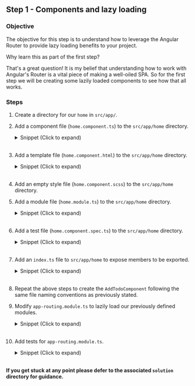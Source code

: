## Step 1 - Components and lazy loading

### Objective

The objective for this step is to understand how to leverage the Angular Router to provide lazy loading benefits to your project.

Why learn this as part of the first step?

That's a great question! It is my belief that understanding how to work with Angular's Router is a vital piece of making a well-oiled SPA. So for the first step we will be creating some lazily loaded components to see how that all works.

### Steps

1. Create a directory for our `home` in `src/app/`.
2. Add a component file (`home.component.ts`) to the `src/app/home` directory.

    <details>
      <summary>Snippet (Click to expand)</summary>
      
      ```TypeScript
      import { Component } from '@angular/core';
         
      @Component({
        styleUrls: ['./home.component.scss'],
        templateUrl: './home.component.html'
      })
      export class HomeComponent {
        title = 'Home Component Works!';
      }
   
      ```

    </details>
    <br>

3. Add a template file (`home.component.html`) to the `src/app/home` directory.

    <details>
      <summary>Snippet (Click to expand)</summary>
      
      ```HTML
      <h1>{{title}}</h1>
      ```

    </details>
    <br>

4. Add an empty style file (`home.component.scss`) to the `src/app/home` directory.
5. Add a module file (`home.module.ts`) to the `src/app/home` directory.

    <details>
        <summary>Snippet (Click to expand)</summary>
        
        ```TypeScript
        import { NgModule } from '@angular/core';
        import { RouterModule } from '@angular/router';
        import { HomeComponent } from './home.component';
        
        @NgModule({
          declarations: [
            HomeComponent
          ],
          imports: [
            RouterModule.forChild([
              {
                path: '',
                component: HomeComponent
              }
            ])
          ]
        })
        export class HomeModule {}

        ```
    </details>
    <br> 

6. Add a test file (`home.component.spec.ts`) to the `src/app/home` directory.

    <details>
        <summary>Snippet (Click to expand)</summary>
    
        ```TypeScript
        import { TestBed } from '@angular/core/testing';
        import { RouterTestingModule } from '@angular/router/testing';
        
        import { HomeComponent } from './home.component';
        import { HomeModule } from './home.module';
        
        describe('HomeComponent', () => {
          beforeEach(async () => {
            await TestBed.configureTestingModule({
              imports: [
                HomeModule,
                RouterTestingModule
              ]
            }).compileComponents();
          });
        
          it(`should have title 'Home Component Works!'`, () => {
            const fixture = TestBed.createComponent(HomeComponent);
            const component = fixture.componentInstance;
            expect(component.title).toEqual('Home Component Works!');
          });
        });

        ```
    
    </details>
    <br>

7. Add an `index.ts` file to `src/app/home` to expose members to be exported.

    <details>
        <summary>Snippet (Click to expand)</summary>
        
        ```TypeScript
        export { HomeComponent } from './home.component';
        export { HomeModule } from './home.module';

        ```
        
    </details>
    <br>

8. Repeat the above steps to create the `AddTodoComponent` following the same file naming conventions as previously stated.
9. Modify `app-routing.module.ts` to lazily load our previously defined modules.

    <details>
        <summary>Snippet (Click to expand)</summary>
        
        ```TypeScript
        import { NgModule } from '@angular/core';
        import { Routes, RouterModule } from '@angular/router';
        
        export const routes: Routes = [
          { path: '', redirectTo: 'home', pathMatch: 'full'},
          { path: 'home', loadChildren: () => import('./home/home.module').then(module => module.HomeModule) },
          { path: 'add-todo', loadChildren: () => import('./add-todo/add-todo.module').then(module => module.AddTodoModule) },
          { path: '**', redirectTo: 'home' }
        ];
        
        @NgModule({
          imports: [RouterModule.forRoot(routes)],
          exports: [RouterModule]
        })
        export class AppRoutingModule { }

        ```
        
    </details>
    <br>
    
10. Add tests for `app-routing.module.ts`.

    <details>
        <summary>Snippet (Click to expand)</summary>
        
        ```TypeScript
        import { Location } from '@angular/common';
        import { fakeAsync, TestBed, tick, waitForAsync } from '@angular/core/testing';
        import { Router } from '@angular/router';
        import { RouterTestingModule } from '@angular/router/testing';
        import { AddTodoModule } from './add-todo';
        import { routes } from './app-routing.module';
        import { HomeModule } from './home';
        
        describe('AppRoutingModule', () => {
          let location: Location;
          let router: Router;
        
          beforeEach(async () => {
            await TestBed.configureTestingModule({
              imports: [
                RouterTestingModule.withRoutes(routes)
              ]
            });
        
            router = TestBed.inject(Router);
            location = TestBed.inject(Location);
        
            router.initialNavigation();
          });
        
          it(`Navigates to 'HomeComponent' when empty path`, fakeAsync(() => {
            router.navigate(['']);
            tick();
            expect(location.path()).toBe('/home');
          }));
        
          it(`Navigates to 'HomeComponent' when non-matching path`, fakeAsync(() => {
            router.navigate(['foobar']);
            tick();
            expect(location.path()).toBe('/home');
          }));
        
          it(`Navigates to 'HomeComponent' when '/home' path`, fakeAsync(() => {
            router.navigate(['home']);
            tick();
            expect(location.path()).toBe('/home');
          }));
        
          it(`Navigates to 'AddTodoComponent' when '/add-todo' path`, fakeAsync(() => {
            router.navigate(['add-todo']);
            tick();
            expect(location.path()).toBe('/add-todo');
          }));
        
          it(`Uses lazy loaded 'HomeComponent' when route '/home'`, waitForAsync(() => {
            const route = routes.find(route => route.path === 'home');
        
            (route.loadChildren as any)().then((lazyLoadedModule) => {
              expect(new lazyLoadedModule()).toBeInstanceOf(HomeModule);
            });
          }));
        
          it(`Uses lazy loaded 'AddTodoComponent' when route '/add-todo'`, waitForAsync(() => {
            const route = routes.find(route => route.path === 'add-todo');
        
            (route.loadChildren as any)().then((lazyLoadedModule) => {
              expect(new lazyLoadedModule()).toBeInstanceOf(AddTodoModule);
            });
          }));
        });
        
        ```
        
    </details>
    <br>

**If you get stuck at any point please defer to the associated `solution` directory for guidance.**
